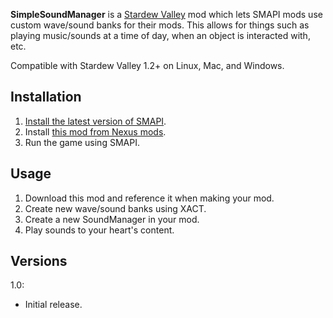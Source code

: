 **SimpleSoundManager** is a [Stardew Valley](http://stardewvalley.net/) mod which lets SMAPI mods
use custom wave/sound banks for their mods. This allows for things such as playing music/sounds at
a time of day, when an object is interacted with, etc.

Compatible with Stardew Valley 1.2+ on Linux, Mac, and Windows.

## Installation
1. [Install the latest version of SMAPI](https://github.com/Pathoschild/SMAPI/releases).
2. Install [this mod from Nexus mods](https://www.nexusmods.com/stardewvalley/mods/1410).
3. Run the game using SMAPI.

## Usage
1. Download this mod and reference it when making your mod.
2. Create new wave/sound banks using XACT.
3. Create a new SoundManager in your mod.
4. Play sounds to your heart's content.

## Versions
1.0:
* Initial release.
